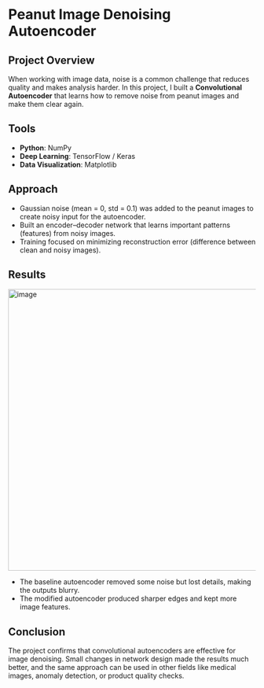 # Peanut Image Denoising Autoencoder
## Project Overview
When working with image data, noise is a common challenge that reduces quality and makes analysis harder. In this project, I built a **Convolutional Autoencoder** that learns how to remove noise from peanut images and make them clear again.

## Tools
- **Python**: NumPy
- **Deep Learning**: TensorFlow / Keras
- **Data Visualization**: Matplotlib
  
## Approach
- Gaussian noise (mean = 0, std = 0.1) was added to the peanut images to create noisy input for the autoencoder.
- Built an encoder–decoder network that learns important patterns (features) from noisy images.
- Training focused on minimizing reconstruction error (difference between clean and noisy images).

## Results
<img width="885" height="573" alt="image" src="https://github.com/user-attachments/assets/4422a7be-47d2-4d68-ae9b-980ce52b1c2d" />

- The baseline autoencoder removed some noise but lost details, making the outputs blurry.
- The modified autoencoder produced sharper edges and kept more image features.
  
## Conclusion
The project confirms that convolutional autoencoders are effective for image denoising. Small changes in network design made the results much better, and the same approach can be used in other fields like medical images, anomaly detection, or product quality checks.

